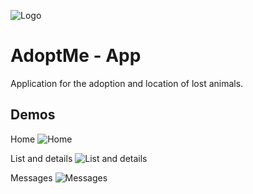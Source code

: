 
![Logo](https://i.imgur.com/xvUCGw5.png)


# AdoptMe - App

Application for the adoption and location of lost animals.



## Demos
Home
![Home](https://media.giphy.com/media/honGYtlPMIiEAIf7bt/giphy.gif)

List and details
![List and details](https://media1.giphy.com/media/hggUtPHUn6ZzMUpWhT/giphy.gif?cid=790b7611279e70cb769795339decf6738714412ae3e4cbc1&rid=giphy.gif&ct=g)

Messages
![Messages](https://media1.giphy.com/media/vuZJdbSazaMRNVdmjA/giphy.gif?cid=790b76117f787efe454526f599ee9e465519797870f3c606&rid=giphy.gif&ct=g)
